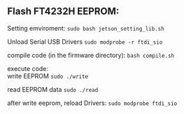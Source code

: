 ## Flash FT4232H EEPROM:

Setting emviroment:
``` sudo bash jetson_setting_lib.sh ```  

Unload Serial USB Drivers
```sudo modprobe -r ftdi_sio ```

compile code (in the firmware directory):
``` bash compile.sh ```

execute code:  
write EEPROM ```sudo ./write```

read EEPROM data ```sudo ./read```

after write eeprom, reload Drivers:
```sudo modprobe ftdi_sio```